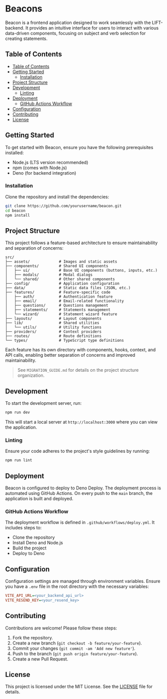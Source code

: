 # Beacons

Beacon is a frontend application designed to work seamlessly with the LIFT-backend. It provides an intuitive interface for users to interact with various data-driven components, focusing on subject and verb selection for creating statements.

## Table of Contents

- [Table of Contents](#table-of-contents)
- [Getting Started](#getting-started)
  - [Installation](#installation)
- [Project Structure](#project-structure)
- [Development](#development)
  - [Linting](#linting)
- [Deployment](#deployment)
  - [GitHub Actions Workflow](#github-actions-workflow)
- [Configuration](#configuration)
- [Contributing](#contributing)
- [License](#license)

## Getting Started

To get started with Beacon, ensure you have the following prerequisites installed:

- Node.js (LTS version recommended)
- npm (comes with Node.js)
- Deno (for backend integration)

### Installation

Clone the repository and install the dependencies:

```bash
git clone https://github.com/yourusername/beacon.git
cd beacon
npm install
```

## Project Structure

This project follows a feature-based architecture to ensure maintainability and separation of concerns:

```
src/
├── assets/             # Images and static assets
├── components/         # Shared UI components
│   ├── ui/             # Base UI components (buttons, inputs, etc.)
│   ├── modals/         # Modal dialogs
│   └── shared/         # Other shared components
├── config/             # Application configuration
├── data/               # Static data files (JSON, etc.)
├── features/           # Feature-specific code
│   ├── auth/           # Authentication feature
│   ├── email/          # Email-related functionality
│   ├── questions/      # Questions management
│   ├── statements/     # Statements management
│   └── wizard/         # Statement wizard feature
├── layouts/            # Layout components
├── lib/                # Shared utilities
│   └── utils/          # Utility functions
├── providers/          # Context providers
├── routes/             # Route definitions
└── types/              # TypeScript type definitions
```

Each feature has its own directory with components, hooks, context, and API calls, enabling better separation of concerns and improved maintainability.

> See `MIGRATION_GUIDE.md` for details on the project structure organization.

## Development

To start the development server, run:

```bash
npm run dev
```

This will start a local server at `http://localhost:3000` where you can view the application.

### Linting

Ensure your code adheres to the project's style guidelines by running:

```bash
npm run lint
```

## Deployment

Beacon is configured to deploy to Deno Deploy. The deployment process is automated using GitHub Actions. On every push to the `main` branch, the application is built and deployed.

### GitHub Actions Workflow

The deployment workflow is defined in `.github/workflows/deploy.yml`. It includes steps to:

- Clone the repository
- Install Deno and Node.js
- Build the project
- Deploy to Deno

## Configuration

Configuration settings are managed through environment variables. Ensure you have a `.env` file in the root directory with the necessary variables:

```ini
VITE_API_URL=<your_backend_api_url>
VITE_RESEND_KEY=<your_resend_key>
```

## Contributing

Contributions are welcome! Please follow these steps:

1. Fork the repository.
2. Create a new branch (`git checkout -b feature/your-feature`).
3. Commit your changes (`git commit -am 'Add new feature'`).
4. Push to the branch (`git push origin feature/your-feature`).
5. Create a new Pull Request.

## License

This project is licensed under the MIT License. See the [LICENSE](LICENSE) file for details.
